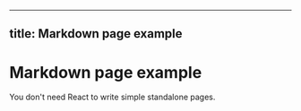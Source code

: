 <!--
SPDX-FileCopyrightText: 2023 Dusan Mijatovic (Netherlands eScience Center)
SPDX-FileCopyrightText: 2023 Netherlands eScience Center

SPDX-License-Identifier: CC-BY-4.0
-->

---
title: Markdown page example
---

# Markdown page example

You don't need React to write simple standalone pages.
